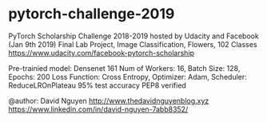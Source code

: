 # pytorch-challenge-2019
PyTorch Scholarship Challenge 2018-2019 hosted by Udacity and Facebook (Jan 9th 2019)
Final Lab Project, Image Classification, Flowers, 102 Classes
https://www.udacity.com/facebook-pytorch-scholarship

Pre-trainied model: Densenet 161
Num of Workers: 16, Batch Size: 128, Epochs: 200
Loss Function: Cross Entropy, Optimizer: Adam, Scheduler: ReduceLROnPlateau
95% test accuracy
PEP8 verified

@author: David Nguyen
http://www.thedavidnguyenblog.xyz
https://www.linkedin.com/in/david-nguyen-7abb8352/
